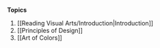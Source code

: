 **Topics**
1. [[Reading Visual Arts/Introduction|Introduction]]
2. [[Principles of Design]]
3. [[Art of Colors]]